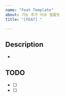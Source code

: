 ```yaml
---
name: "Feat Template"
about: 기능 추가 이슈 템플릿
title: "[FEAT] "

---
```


## Description
- 

## TODO
- [ ] 
- [ ] 
